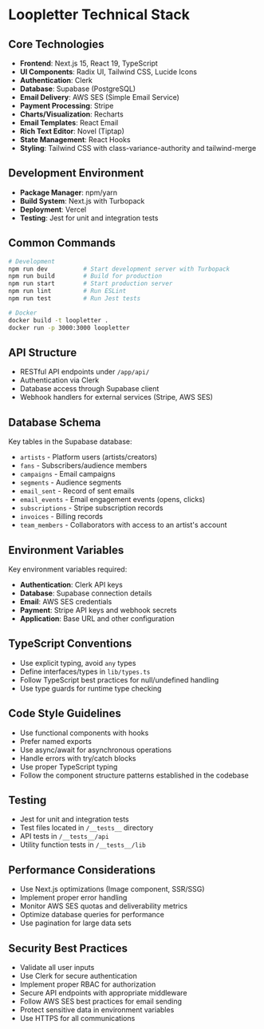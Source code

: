 # Loopletter Technical Stack

## Core Technologies

- **Frontend**: Next.js 15, React 19, TypeScript
- **UI Components**: Radix UI, Tailwind CSS, Lucide Icons
- **Authentication**: Clerk
- **Database**: Supabase (PostgreSQL)
- **Email Delivery**: AWS SES (Simple Email Service)
- **Payment Processing**: Stripe
- **Charts/Visualization**: Recharts
- **Email Templates**: React Email
- **Rich Text Editor**: Novel (Tiptap)
- **State Management**: React Hooks
- **Styling**: Tailwind CSS with class-variance-authority and tailwind-merge

## Development Environment

- **Package Manager**: npm/yarn
- **Build System**: Next.js with Turbopack
- **Deployment**: Vercel
- **Testing**: Jest for unit and integration tests

## Common Commands

```bash
# Development
npm run dev          # Start development server with Turbopack
npm run build        # Build for production
npm run start        # Start production server
npm run lint         # Run ESLint
npm run test         # Run Jest tests

# Docker
docker build -t loopletter .
docker run -p 3000:3000 loopletter
```

## API Structure

- RESTful API endpoints under `/app/api/`
- Authentication via Clerk
- Database access through Supabase client
- Webhook handlers for external services (Stripe, AWS SES)

## Database Schema

Key tables in the Supabase database:
- `artists` - Platform users (artists/creators)
- `fans` - Subscribers/audience members
- `campaigns` - Email campaigns
- `segments` - Audience segments
- `email_sent` - Record of sent emails
- `email_events` - Email engagement events (opens, clicks)
- `subscriptions` - Stripe subscription records
- `invoices` - Billing records
- `team_members` - Collaborators with access to an artist's account

## Environment Variables

Key environment variables required:
- **Authentication**: Clerk API keys
- **Database**: Supabase connection details
- **Email**: AWS SES credentials
- **Payment**: Stripe API keys and webhook secrets
- **Application**: Base URL and other configuration

## TypeScript Conventions

- Use explicit typing, avoid `any` types
- Define interfaces/types in `lib/types.ts`
- Follow TypeScript best practices for null/undefined handling
- Use type guards for runtime type checking

## Code Style Guidelines

- Use functional components with hooks
- Prefer named exports
- Use async/await for asynchronous operations
- Handle errors with try/catch blocks
- Use proper TypeScript typing
- Follow the component structure patterns established in the codebase

## Testing

- Jest for unit and integration tests
- Test files located in `/__tests__` directory
- API tests in `/__tests__/api`
- Utility function tests in `/__tests__/lib`

## Performance Considerations

- Use Next.js optimizations (Image component, SSR/SSG)
- Implement proper error handling
- Monitor AWS SES quotas and deliverability metrics
- Optimize database queries for performance
- Use pagination for large data sets

## Security Best Practices

- Validate all user inputs
- Use Clerk for secure authentication
- Implement proper RBAC for authorization
- Secure API endpoints with appropriate middleware
- Follow AWS SES best practices for email sending
- Protect sensitive data in environment variables
- Use HTTPS for all communications